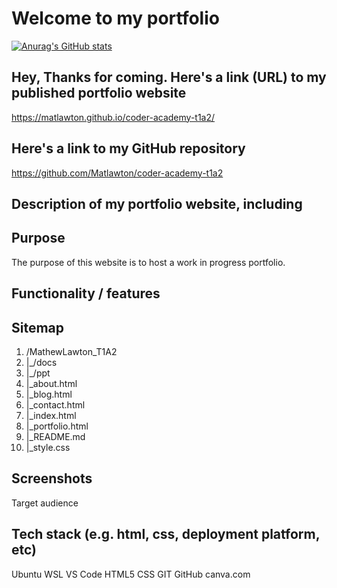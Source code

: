# Welcome to my portfolio

[![Anurag's GitHub stats](https://github-readme-stats.vercel.app/api?username=Matlawton)](https://github.com/anuraghazra/github-readme-stats)

## Hey, Thanks for coming. Here's a link (URL) to my published portfolio website

<https://matlawton.github.io/coder-academy-t1a2/>

## Here's a link to my GitHub repository

<https://github.com/Matlawton/coder-academy-t1a2>

## Description of my portfolio website, including

## Purpose

The purpose of this website is to host a work in progress portfolio.

## Functionality / features

## Sitemap

1. /MathewLawton_T1A2
1. |_/docs
1. |_/ppt
1. |_about.html
1. |_blog.html
1. |_contact.html
1. |_index.html
1. |_portfolio.html
1. |_README.md
1. |_style.css


## Screenshots

Target audience

## Tech stack (e.g. html, css, deployment platform, etc)

Ubuntu WSL
VS Code
HTML5
CSS
GIT
GitHub
canva.com



